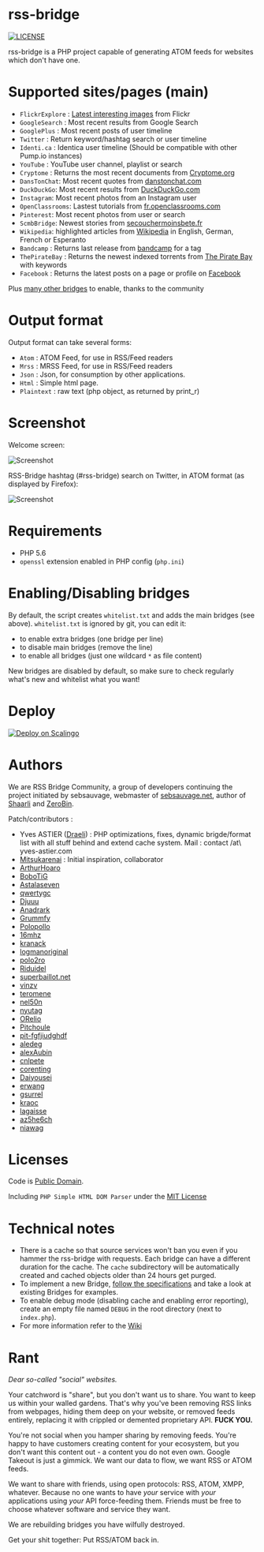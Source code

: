 rss-bridge
===
[![LICENSE](https://img.shields.io/badge/license-UNLICENSE-blue.svg)](UNLICENSE)

rss-bridge is a PHP project capable of generating ATOM feeds for websites which don't have one.

Supported sites/pages (main)
===

 * `FlickrExplore` : [Latest interesting images](http://www.flickr.com/explore) from Flickr
 * `GoogleSearch` : Most recent results from Google Search
 * `GooglePlus` : Most recent posts of user timeline
 * `Twitter` : Return keyword/hashtag search or user timeline
 * `Identi.ca` : Identica user timeline (Should be compatible with other Pump.io instances)
 * `YouTube` : YouTube user channel, playlist or search
 * `Cryptome` : Returns the most recent documents from [Cryptome.org](http://cryptome.org/)
 * `DansTonChat`: Most recent quotes from [danstonchat.com](http://danstonchat.com/)
 * `DuckDuckGo`: Most recent results from [DuckDuckGo.com](https://duckduckgo.com/)
 * `Instagram`: Most recent photos from an Instagram user
 * `OpenClassrooms`: Lastest tutorials from [fr.openclassrooms.com](http://fr.openclassrooms.com/)
 * `Pinterest`: Most recent photos from user or search
 * `ScmbBridge`: Newest stories from [secouchermoinsbete.fr](http://secouchermoinsbete.fr/)
 * `Wikipedia`: highlighted articles from [Wikipedia](https://wikipedia.org/) in English, German, French or Esperanto
 * `Bandcamp` : Returns last release from [bandcamp](https://bandcamp.com/) for a tag
 * `ThePirateBay` : Returns the newest indexed torrents from [The Pirate Bay](https://thepiratebay.se/) with keywords
 * `Facebook` : Returns the latest posts on a page or profile on [Facebook](https://facebook.com/)

Plus [many other bridges](bridges/) to enable, thanks to the community

Output format
===
Output format can take several forms:

 * `Atom` : ATOM Feed, for use in RSS/Feed readers
 * `Mrss` : MRSS Feed, for use in RSS/Feed readers
 * `Json` : Json, for consumption by other applications.
 * `Html` : Simple html page.
 * `Plaintext` : raw text (php object, as returned by print_r)
   
Screenshot
===

Welcome screen:

![Screenshot](https://github.com/RSS-Bridge/rss-bridge/wiki/images/screenshot_rss-bridge_welcome.png)
   
RSS-Bridge hashtag (#rss-bridge) search on Twitter, in ATOM format (as displayed by Firefox):

![Screenshot](https://github.com/RSS-Bridge/rss-bridge/wiki/images/screenshot_twitterbridge_atom.png)
   
Requirements
===

 * PHP 5.6
 * `openssl` extension enabled in PHP config (`php.ini`)

Enabling/Disabling bridges
===

By default, the script creates `whitelist.txt` and adds the main bridges (see above). `whitelist.txt` is ignored by git, you can edit it:
 * to enable extra bridges (one bridge per line)
 * to disable main bridges (remove the line)
 * to enable all bridges (just one wildcard `*` as file content)

New bridges are disabled by default, so make sure to check regularly what's new and whitelist what you want!

Deploy
===
[![Deploy on Scalingo](https://cdn.scalingo.com/deploy/button.svg)](https://my.scalingo.com/deploy?source=https://github.com/sebsauvage/rss-bridge)
 
Authors
===
We are RSS Bridge Community, a group of developers continuing the project initiated by sebsauvage, webmaster of [sebsauvage.net](http://sebsauvage.net), author of [Shaarli](http://sebsauvage.net/wiki/doku.php?id=php:shaarli) and [ZeroBin](http://sebsauvage.net/wiki/doku.php?id=php:zerobin).

Patch/contributors :

 * Yves ASTIER ([Draeli](https://github.com/Draeli)) : PHP optimizations, fixes, dynamic brigde/format list with all stuff behind and extend cache system. Mail : contact /at\ yves-astier.com
 * [Mitsukarenai](https://github.com/Mitsukarenai) : Initial inspiration, collaborator
 * [ArthurHoaro](https://github.com/ArthurHoaro)
 * [BoboTiG](https://github.com/BoboTiG)
 * [Astalaseven](https://github.com/Astalaseven)
 * [qwertygc](https://github.com/qwertygc)
 * [Djuuu](https://github.com/Djuuu)
 * [Anadrark](https://github.com/Anadrark])
 * [Grummfy](https://github.com/Grummfy)
 * [Polopollo](https://github.com/Polopollo)
 * [16mhz](https://github.com/16mhz)
 * [kranack](https://github.com/kranack)
 * [logmanoriginal](https://github.com/logmanoriginal)
 * [polo2ro](https://github.com/polo2ro)
 * [Riduidel](https://github.com/Riduidel)
 * [superbaillot.net](http://superbaillot.net/)
 * [vinzv](https://github.com/vinzv)
 * [teromene](https://github.com/teromene)
 * [nel50n](https://github.com/nel50n)
 * [nyutag](https://github.com/nyutag)
 * [ORelio](https://github.com/ORelio)
 * [Pitchoule](https://github.com/Pitchoule)
 * [pit-fgfjiudghdf](https://github.com/pit-fgfjiudghdf)
 * [aledeg](https://github.com/aledeg)
 * [alexAubin](https://github.com/alexAubin)
 * [cnlpete](https://github.com/cnlpete)
 * [corenting](https://github.com/corenting)
 * [Daiyousei](https://github.com/Daiyousei)
 * [erwang](https://github.com/erwang)
 * [gsurrel](https://github.com/gsurrel)
 * [kraoc](https://github.com/kraoc)
 * [lagaisse](https://github.com/lagaisse)
 * [az5he6ch](https://github.com/az5he6ch)
 * [niawag](https://github.com/niawag)

Licenses
===
Code is [Public Domain](UNLICENSE).

Including `PHP Simple HTML DOM Parser` under the [MIT License](http://opensource.org/licenses/MIT)


Technical notes
===
  * There is a cache so that source services won't ban you even if you hammer the rss-bridge with requests. Each bridge can have a different duration for the cache. The `cache` subdirectory will be automatically created and cached objects older than 24 hours get purged.
  * To implement a new Bridge, [follow the specifications](https://github.com/RSS-Bridge/rss-bridge/wiki/Bridge-API) and take a look at existing Bridges for examples.
  * To enable debug mode (disabling cache and enabling error reporting), create an empty file named `DEBUG` in the root directory (next to `index.php`).
  * For more information refer to the [Wiki](https://github.com/RSS-Bridge/rss-bridge/wiki)

Rant
===

*Dear so-called "social" websites.*

Your catchword is "share", but you don't want us to share. You want to keep us within your walled gardens. That's why you've been removing RSS links from webpages, hiding them deep on your website, or removed feeds entirely, replacing it with crippled or demented proprietary API. **FUCK YOU.**

You're not social when you hamper sharing by removing feeds. You're happy to have customers creating content for your ecosystem, but you don't want this content out - a content you do not even own. Google Takeout is just a gimmick. We want our data to flow, we want RSS or ATOM feeds.

We want to share with friends, using open protocols: RSS, ATOM, XMPP, whatever. Because no one wants to have *your* service with *your* applications using *your* API force-feeding them. Friends must be free to choose whatever software and service they want.

We are rebuilding bridges you have wilfully destroyed.

Get your shit together: Put RSS/ATOM back in.

